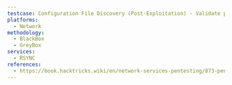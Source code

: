 ```yaml
---
testcase: Configuration File Discovery (Post-Exploitation) - Validate presence of Rsync configuration and secrets files on the server (e.g., /etc/rsyncd.conf, /etc/rsyncd.secrets)
platforms: 
  - Network
methodology: 
  - BlackBox
  - GreyBox
services:
  - RSYNC
references:
  - https://book.hacktricks.wiki/en/network-services-pentesting/873-pentesting-rsync.html
---
```

